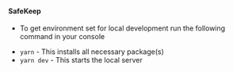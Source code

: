 #### SafeKeep

- To get environment set for local development run the following command in your console
* `yarn` - This installs all necessary package(s)
* `yarn dev` - This starts the local server